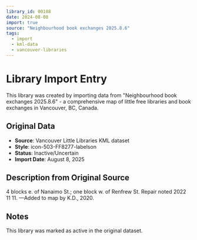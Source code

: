 ```yaml
---
library_id: 00188
date: 2024-08-08
import: true
source: "Neighbourhood book exchanges 2025.8.6"
tags:
  - import
  - kml-data
  - vancouver-libraries
---
```


# Library Import Entry

This library was created by importing data from "Neighbourhood book exchanges 2025.8.6" - a comprehensive map of little free libraries and book exchanges in Vancouver, BC, Canada.

## Original Data

- **Source**: Vancouver Little Libraries KML dataset
- **Style**: icon-503-FF8277-labelson
- **Status**: Inactive/Uncertain
- **Import Date**: August 8, 2025

## Description from Original Source

4 blocks e. of Nanaimo St.; 
one block w. of Renfrew St.
Repair noted 2022 11 11.
—Added to map by K.D., 2020. 



## Notes

This library was marked as active in the original dataset.
